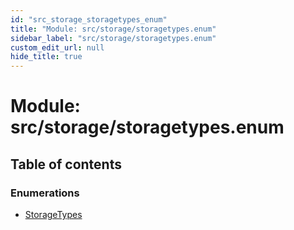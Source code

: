 ```yaml
---
id: "src_storage_storagetypes_enum"
title: "Module: src/storage/storagetypes.enum"
sidebar_label: "src/storage/storagetypes.enum"
custom_edit_url: null
hide_title: true
---
```


# Module: src/storage/storagetypes.enum

## Table of contents

### Enumerations

- [StorageTypes](../enums/src_storage_storagetypes_enum.storagetypes.md)
